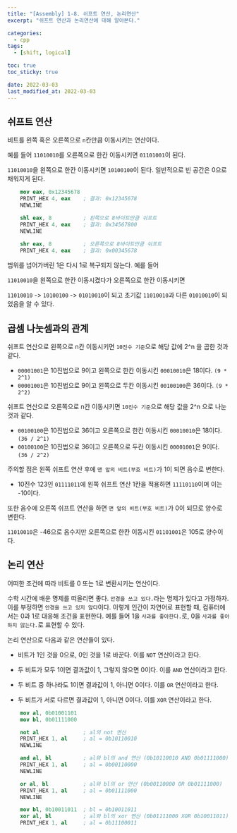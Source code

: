 ```yaml
---
title: "[Assembly] 1-8. 쉬프트 연산, 논리연산"
excerpt: "쉬프트 연산과 논리연산에 대해 알아본다."

categories:
  - cpp
tags:
  - [shift, logical]

toc: true
toc_sticky: true

date: 2022-03-03
last_modified_at: 2022-03-03
---
```


## 쉬프트 연산
비트를 왼쪽 혹은 오른쪽으로 `n`칸만큼 이동시키는 연산이다.

예를 들어 `11010010`를 오른쪽으로 한칸 이동시키면 `01101001`이 된다.

`11010010`을 왼쪽으로 한칸 이동시키면 `10100100`이 된다. 일반적으로 빈 공간은 0으로 채워지게 된다.
```nasm
    mov eax, 0x12345678
    PRINT_HEX 4, eax    ; 결과: 0x12345678
    NEWLINE

    shl eax, 8          ; 왼쪽으로 8바이트만큼 쉬프트 
    PRINT_HEX 4, eax    ; 결과: 0x34567800
    NEWLINE
    
    shr eax, 8          ; 오른쪽으로 8바이트만큼 쉬프트
    PRINT_HEX 4, eax    ; 결과: 0x00345678
```

범위를 넘어가버린 1은 다시 1로 복구되지 않는다. 예를 들어

`11010010`을 왼쪽으로 한칸 이동시켰다가 오른쪽으로 한칸 이동시키면

`11010010` -> `10100100` -> `01010010`이 되고 초기값 `11010010`과 다른 `01010010`이 되었음을 알 수 있다.

## 곱셈 나눗셈과의 관계

쉬프트 연산으로 왼쪽으로 n칸 이동시키면 `10진수 기준`으로 해당 값에 2^n 을 곱한 것과 같다.

* `00001001`은 10진법으로 9이고 왼쪽으로 한칸 이동시킨 `00010010`은 18이다. `(9 * 2^1)`
* `00001001`은 10진법으로 9이고 왼쪽으로 두칸 이동시킨 `00100100`은 36이다. `(9 * 2^2)`

쉬프트 연산으로 오른쪽으로 n칸 이동시키면 `10진수 기준`으로 해당 값을 2^n 으로 나눈 것과 같다.

* `00100100`은 10진법으로 36이고 오른쪽으로 한칸 이동시킨 `00010010`은 18이다. `(36 / 2^1)`
* `00100100`은 10진법으로 36이고 오른쪽으로 두칸 이동시킨 `00001001`은 9이다. `(36 / 2^2)`

주의할 점은 왼쪽 쉬프트 연산 후에 `맨 앞의 비트(부호 비트)`가 1이 되면 음수로 변한다.

* 10진수 123인 `01111011`에 왼쪽 쉬프트 연산 1칸을 적용하면 `11110110`이며 이는 -10이다.

또한 음수에 오른쪽 쉬프트 연산을 하면 `맨 앞의 비트(부호 비트)`가 0이 되므로 양수로 변한다.

`11010010`은 -46으로 음수지만 오른쪽으로 한칸 이동시킨 `01101001`은 105로 양수이다.

## 논리 연산
어떠한 조건에 따라 비트를 0 또는 1로 변환시키는 연산이다.

수학 시간에 배운 명제를 떠올리면 좋다. `안경을 쓰고 있다.`라는 명제가 있다고 가정하자. 이를 부정하면 `안경을 쓰고 있지 않다`이다. 이렇게 인간이 자연어로 표현할 때, 컴퓨터에서는 0과 1로 대응해 조건을 표현한다. 예를 들어 1을 `사과를 좋아한다.`로, 0을 `사과를 좋아하지 않는다.`로 표현할 수 있다. 

논리 연산으로 다음과 같은 연산들이 있다.

* 비트가 1인 것을 0으로, 0인 것을 1로 바꾼다. 이를 `NOT` 연산이라고 한다.

* 두 비트가 모두 1이면 결과값이 1, 그렇지 않으면 0이다. 이를 `AND` 연산이라고 한다.

* 두 비트 중 하나라도 1이면 결과값이 1, 아니면 0이다. 이를 `OR` 연산이라고 한다.

* 두 비트가 서로 다르면 결과값이 1, 아니면 0이다. 이를 `XOR` 연산이라고 한다.

```nasm
    mov al, 0b01001101
    mov bl, 0b01111000

    not al              ; al의 not 연산
    PRINT_HEX 1, al     ; al = 0b10110010
    NEWLINE

    and al, bl          ; al와 bl의 and 연산 (0b10110010 AND 0b01111000)
    PRINT_HEX 1, al     ; al = 0b00110000
    NEWLINE

    or al, bl           ; al와 bl의 or 연산 (0b00110000 OR 0b01111000)
    PRINT_HEX 1, al     ; al = 0b01111000
    NEWLINE

    mov bl, 0b10011011  ; bl = 0b10011011
    xor al, bl          ; al와 bl의 xor 연산 (0b01111000 XOR 0b10011011)
    PRINT_HEX 1, al     ; al = 0b11100011
```

